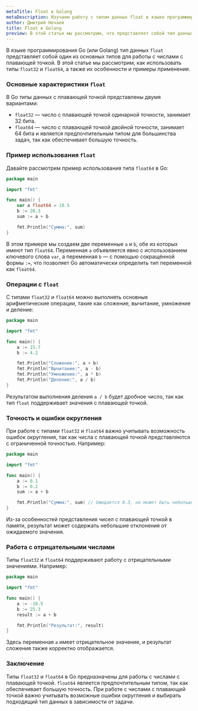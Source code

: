 ```yaml
---
metaTitle: Float в Golang
metaDescription: Изучаем работу с типом данных float в языке программирования Go (Golang).
author: Дмитрий Нечаев
title: Float в Golang
preview: В этой статье мы рассмотрим, что представляет собой тип данных float в Go, его особенности, а также примеры использования.
---
```


В языке программирования Go (или Golang) тип данных `float` представляет собой один из основных типов для работы с числами с плавающей точкой. В этой статье мы рассмотрим, как использовать типы `float32` и `float64`, а также их особенности и примеры применения.

### Основные характеристики `float`

В Go типы данных с плавающей точкой представлены двумя вариантами:

- `float32` — число с плавающей точкой одинарной точности, занимает 32 бита.
- `float64` — число с плавающей точкой двойной точности, занимает 64 бита и является предпочтительным типом для большинства задач, так как обеспечивает большую точность.

### Пример использования `float`

Давайте рассмотрим пример использования типа `float64` в Go:

```go
package main

import "fmt"

func main() {
    var a float64 = 10.5
    b := 20.3
    sum := a + b

    fmt.Println("Сумма:", sum)
}
```

В этом примере мы создаем две переменные `a` и `b`, обе из которых имеют тип `float64`. Переменная `a` объявляется явно с использованием ключевого слова `var`, а переменная `b` — с помощью сокращённой формы `:=`, что позволяет Go автоматически определить тип переменной как `float64`.

### Операции с `float`

С типами `float32` и `float64` можно выполнять основные арифметические операции, такие как сложение, вычитание, умножение и деление:

```go
package main

import "fmt"

func main() {
    a := 15.7
    b := 4.2

    fmt.Println("Сложение:", a + b)
    fmt.Println("Вычитание:", a - b)
    fmt.Println("Умножение:", a * b)
    fmt.Println("Деление:", a / b)
}
```

Результатом выполнения деления `a / b` будет дробное число, так как тип `float` поддерживает значения с плавающей точкой.

### Точность и ошибки округления

При работе с типами `float32` и `float64` важно учитывать возможность ошибок округления, так как числа с плавающей точкой представляются с ограниченной точностью. Например:

```go
package main

import "fmt"

func main() {
    a := 0.1
    b := 0.2
    sum := a + b

    fmt.Println("Сумма:", sum) // Ожидается 0.3, но может быть небольшое отклонение
}
```

Из-за особенностей представления чисел с плавающей точкой в памяти, результат может содержать небольшие отклонения от ожидаемого значения.

### Работа с отрицательными числами

Типы `float32` и `float64` поддерживают работу с отрицательными значениями. Например:

```go
package main

import "fmt"

func main() {
    a := -10.5
    b := 25.3
    result := a + b

    fmt.Println("Результат:", result)
}
```

Здесь переменная `a` имеет отрицательное значение, и результат сложения также корректно отображается.

### Заключение

Типы `float32` и `float64` в Go предназначены для работы с числами с плавающей точкой. `float64` является предпочтительным типом, так как обеспечивает большую точность. При работе с числами с плавающей точкой важно учитывать возможные ошибки округления и выбирать подходящий тип данных в зависимости от задачи.
